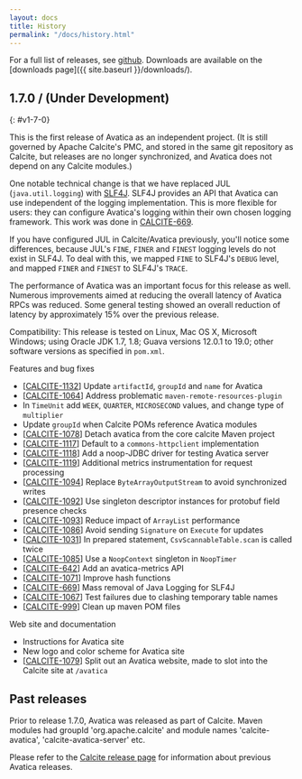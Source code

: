 ```yaml
---
layout: docs
title: History
permalink: "/docs/history.html"
---
```


<!--
{% comment %}
Licensed to the Apache Software Foundation (ASF) under one or more
contributor license agreements.  See the NOTICE file distributed with
this work for additional information regarding copyright ownership.
The ASF licenses this file to you under the Apache License, Version 2.0
(the "License"); you may not use this file except in compliance with
the License.  You may obtain a copy of the License at

http://www.apache.org/licenses/LICENSE-2.0

Unless required by applicable law or agreed to in writing, software
distributed under the License is distributed on an "AS IS" BASIS,
WITHOUT WARRANTIES OR CONDITIONS OF ANY KIND, either express or implied.
See the License for the specific language governing permissions and
limitations under the License.
{% endcomment %}
-->

For a full list of releases, see
<a href="https://github.com/apache/calcite/releases">github</a>.
Downloads are available on the
[downloads page]({{ site.baseurl }}/downloads/).

## 1.7.0 / (Under Development)
{: #v1-7-0}

This is the first release of Avatica as an independent project. (It
is still governed by Apache Calcite's PMC, and stored in the same git
repository as Calcite, but releases are no longer synchronized, and
Avatica does not depend on any Calcite modules.)

One notable technical change is that we have replaced JUL (`java.util.logging`)
with [SLF4J](http://slf4j.org/). SLF4J provides an API that Avatica can use
independent of the logging implementation. This is more
flexible for users: they can configure Avatica's logging within their
own chosen logging framework. This work was done in
[CALCITE-669](https://issues.apache.org/jira/browse/CALCITE-669).

If you have configured JUL in Calcite/Avatica previously, you'll
notice some differences, because JUL's `FINE`, `FINER` and `FINEST`
logging levels do not exist in SLF4J. To deal with this, we mapped
`FINE` to SLF4J's `DEBUG` level, and mapped `FINER` and `FINEST` to
SLF4J's `TRACE`.

The performance of Avatica was an important focus for this release as well.
Numerous improvements aimed at reducing the overall latency of Avatica RPCs
was reduced. Some general testing showed an overall reduction of latency
by approximately 15% over the previous release.

Compatibility: This release is tested on Linux, Mac OS X, Microsoft
Windows; using Oracle JDK 1.7, 1.8; Guava versions 12.0.1 to 19.0;
other software versions as specified in `pom.xml`.

Features and bug fixes

* [<a href="https://issues.apache.org/jira/browse/CALCITE-1132">CALCITE-1132</a>]
  Update `artifactId`, `groupId` and `name` for Avatica
* [<a href="https://issues.apache.org/jira/browse/CALCITE-1064">CALCITE-1064</a>]
  Address problematic `maven-remote-resources-plugin`
* In `TimeUnit` add `WEEK`, `QUARTER`, `MICROSECOND` values, and change type of
  `multiplier`
* Update `groupId` when Calcite POMs reference Avatica modules
* [<a href="https://issues.apache.org/jira/browse/CALCITE-1078">CALCITE-1078</a>]
  Detach avatica from the core calcite Maven project
* [<a href="https://issues.apache.org/jira/browse/CALCITE-1117">CALCITE-1117</a>]
  Default to a `commons-httpclient` implementation
* [<a href="https://issues.apache.org/jira/browse/CALCITE-1118">CALCITE-1118</a>]
  Add a noop-JDBC driver for testing Avatica server
* [<a href="https://issues.apache.org/jira/browse/CALCITE-1119">CALCITE-1119</a>]
  Additional metrics instrumentation for request processing
* [<a href="https://issues.apache.org/jira/browse/CALCITE-1094">CALCITE-1094</a>]
  Replace `ByteArrayOutputStream` to avoid synchronized writes
* [<a href="https://issues.apache.org/jira/browse/CALCITE-1092">CALCITE-1092</a>]
  Use singleton descriptor instances for protobuf field presence checks
* [<a href="https://issues.apache.org/jira/browse/CALCITE-1093">CALCITE-1093</a>]
  Reduce impact of `ArrayList` performance
* [<a href="https://issues.apache.org/jira/browse/CALCITE-1086">CALCITE-1086</a>]
  Avoid sending `Signature` on `Execute` for updates
* [<a href="https://issues.apache.org/jira/browse/CALCITE-1031">CALCITE-1031</a>]
  In prepared statement, `CsvScannableTable.scan` is called twice
* [<a href="https://issues.apache.org/jira/browse/CALCITE-1085">CALCITE-1085</a>]
  Use a `NoopContext` singleton in `NoopTimer`
* [<a href="https://issues.apache.org/jira/browse/CALCITE-642">CALCITE-642</a>]
  Add an avatica-metrics API
* [<a href="https://issues.apache.org/jira/browse/CALCITE-1071">CALCITE-1071</a>]
  Improve hash functions
* [<a href="https://issues.apache.org/jira/browse/CALCITE-669">CALCITE-669</a>]
  Mass removal of Java Logging for SLF4J
* [<a href="https://issues.apache.org/jira/browse/CALCITE-1067">CALCITE-1067</a>]
  Test failures due to clashing temporary table names
* [<a href="https://issues.apache.org/jira/browse/CALCITE-999">CALCITE-999</a>]
  Clean up maven POM files

Web site and documentation

* Instructions for Avatica site
* New logo and color scheme for Avatica site
* [<a href="https://issues.apache.org/jira/browse/CALCITE-1079">CALCITE-1079</a>]
  Split out an Avatica website, made to slot into the Calcite site at `/avatica`

## Past releases

Prior to release 1.7.0, Avatica was released as part of Calcite. Maven
modules had groupId 'org.apache.calcite' and module names
'calcite-avatica', 'calcite-avatica-server' etc.

Please refer to the [Calcite release page](https://calcite.apache.org/docs/history.html)
for information about previous Avatica releases.
